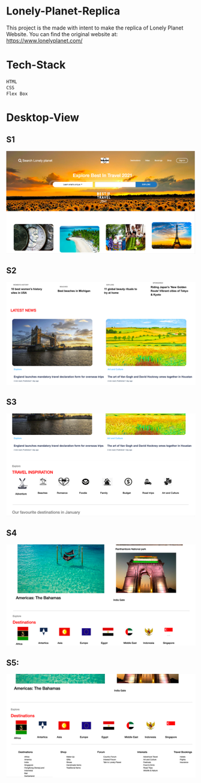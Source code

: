 # Lonely-Planet-Replica
  This project is the made with intent to make the replica of Lonely Planet Website.
  You can find the original website at:  https://www.lonelyplanet.com/
  
# Tech-Stack
    HTML
    CSS
    Flex Box
  
# Desktop-View

## S1
  ![dv](https://github.com/sakshijain20/Lonely-Planet-Replica/blob/master/screenshots/Screenshot%202021-03-12%20at%209.33.55%20AM.png)
  
## S2 
  ![dv](https://github.com/sakshijain20/Lonely-Planet-Replica/blob/master/screenshots/Screenshot%202021-03-12%20at%209.34.12%20AM.png)
  
## S3
  ![dv](https://github.com/sakshijain20/Lonely-Planet-Replica/blob/master/screenshots/Screenshot%202021-03-12%20at%209.34.23%20AM.png)
  
## S4
  ![dv](https://github.com/sakshijain20/Lonely-Planet-Replica/blob/master/screenshots/Screenshot%202021-03-12%20at%209.34.47%20AM.png)
  
## S5: 
  ![dv](https://github.com/sakshijain20/Lonely-Planet-Replica/blob/master/screenshots/Screenshot%202021-03-12%20at%209.47.34%20AM.png)
  
  
